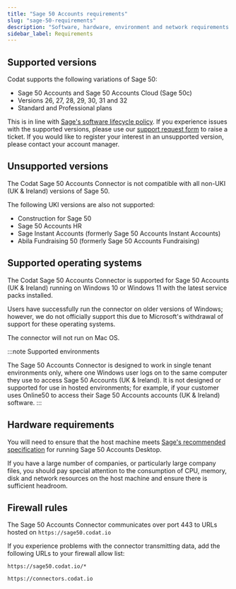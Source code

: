 ```yaml
---
title: "Sage 50 Accounts requirements"
slug: "sage-50-requirements"
description: "Software, hardware, environment and network requirements and configurations"
sidebar_label: Requirements
---
```


## Supported versions

Codat supports the following variations of Sage 50:

- Sage 50 Accounts and Sage 50 Accounts Cloud (Sage 50c)
- Versions 26, 27, 28, 29, 30, 31 and 32
- Standard and Professional plans

This is in line with <a className="external" href="https://gb-kb.sage.com/portal/app/portlets/results/viewsolution.jsp?solutionid=200427112228593" target="_blank">Sage's software lifecycle policy</a>. If you experience issues with the supported versions, please use our [support request form](https://codat.zendesk.com/hc/en-gb/requests/new) to raise a ticket. If you would like to register your interest in an unsupported version, please contact your account manager.

## Unsupported versions

The Codat Sage 50 Accounts Connector is not compatible with all non-UKI (UK & Ireland) versions of Sage 50.

The following UKI versions are also not supported:

- Construction for Sage 50
- Sage 50 Accounts HR
- Sage Instant Accounts (formerly Sage 50 Accounts Instant Accounts)
- Abila Fundraising 50 (formerly Sage 50 Accounts Fundraising)

## Supported operating systems

The Codat Sage 50 Accounts Connector is supported for Sage 50 Accounts (UK & Ireland) running on Windows 10 or Windows 11 with the latest service packs installed.

Users have successfully run the connector on older versions of Windows; however, we do not officially support this due to Microsoft's withdrawal of support for these operating systems.

The connector will not run on Mac OS.

:::note Supported environments

The Sage 50 Accounts Connector is designed to work in single tenant environments only, where one Windows user logs on to the same computer they use to access Sage 50 Accounts (UK & Ireland). It is not designed or supported for use in hosted environments; for example, if your customer uses Online50 to access their Sage 50 Accounts accounts (UK & Ireland) software.
:::

## Hardware requirements

You will need to ensure that the host machine meets [Sage's recommended specification](https://gb-kb.sage.com/portal/app/portlets/results/viewsolution.jsp?solutionid=200427112205533&hypermediatext=null#) for running Sage 50 Accounts Desktop.

If you have a large number of companies, or particularly large company files, you should pay special attention to the consumption of CPU, memory, disk and network resources on the host machine and ensure there is sufficient headroom.

## Firewall rules

The Sage 50 Accounts Connector communicates over port 443 to URLs hosted on `https://sage50.codat.io`

If you experience problems with the connector transmitting data, add the following URLs to your firewall allow list:

`https://sage50.codat.io/*`

`https://connectors.codat.io`

